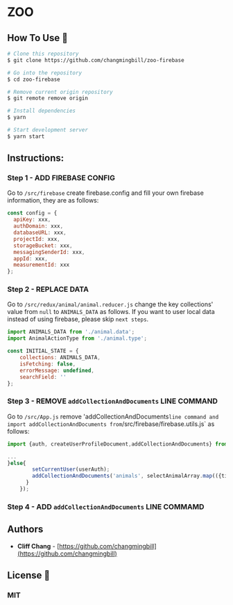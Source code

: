 # ZOO

## How To Use 🔧

```bash
# Clone this repository
$ git clone https://github.com/changmingbill/zoo-firebase

# Go into the repository
$ cd zoo-firebase

# Remove current origin repository
$ git remote remove origin

# Install dependencies
$ yarn

# Start development server
$ yarn start
```
## Instructions:

### Step 1 - ADD FIREBASE CONFIG

Go to `/src/firebase` create firebase.config and fill your own firebase information, they are as follows:
```javaScript
const config = {
  apiKey: xxx,
  authDomain: xxx,
  databaseURL: xxx,
  projectId: xxx,
  storageBucket: xxx,
  messagingSenderId: xxx,
  appId: xxx,
  measurementId: xxx
};
```
### Step 2 - REPLACE DATA
Go to `/src/redux/animal/animal.reducer.js` change the key collections' value from `null` to `ANIMALS_DATA` as follows. If you want to user local data instead of using firebase, please skip `next steps`. 
```javaScript
import ANIMALS_DATA from './animal.data';
import AnimalActionType from './animal.type';

const INITIAL_STATE = {
    collections: ANIMALS_DATA,
    isFetching: false,
    errorMessage: undefined,
    searchField: ''
};
```

### Step 3 - REMOVE `addCollectionAndDocuments` LINE COMMAND
Go to `/src/App.js` remove 'addCollectionAndDocuments` line command and import addCollectionAndDocuments from `/src/firebase/firebase.utils.js` as follows:
```javaScript
import {auth, createUserProfileDocument,addCollectionAndDocuments} from './firebase/firebase.utils';

...
}else{
        setCurrentUser(userAuth);
        addCollectionAndDocuments('animals', selectAnimalArray.map(({title, name_Ch,Pic01_URL,Pic02_URL, Pic03_URL, Pic04_URL, name_En,  name_Latin, Pic01_ALT, behavior, phylum, classis, order, family, feature, diet, habitat, distribution,crisis,interpretation,location_Ch,location}) => ({title, name_Ch,Pic01_URL,Pic02_URL, Pic03_URL, Pic04_URL, name_En, name_Latin, Pic01_ALT, behavior, phylum, classis, order, family, feature, diet, habitat, distribution,crisis,interpretation,location_Ch,location})));
      }
    });
```
### Step 4 - ADD `addCollectionAndDocuments` LINE COMMAMD

## Authors

- **Cliff Chang** - [https://github.com/changmingbill](https://github.com/changmingbill)

## License 📄

### MIT
